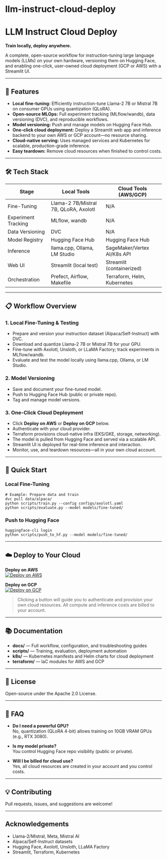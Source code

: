 # llm-instruct-cloud-deploy

# LLM Instruct Cloud Deploy

**Train locally, deploy anywhere.**

A complete, open-source workflow for instruction-tuning large language models (LLMs) on your own hardware, versioning them on Hugging Face, and enabling one-click, user-owned cloud deployment (GCP or AWS) with a Streamlit UI.

---

## 🚀 Features

- **Local fine-tuning:** Efficiently instruction-tune Llama-2 7B or Mistral 7B on consumer GPUs using quantization (QLoRA).
- **Open-source MLOps:** Full experiment tracking (MLflow/wandb), data versioning (DVC), and reproducible workflows.
- **Model versioning:** Push and manage models on Hugging Face Hub.
- **One-click cloud deployment:** Deploy a Streamlit web app and inference backend to your own AWS or GCP account—no resource sharing.
- **Cloud-native serving:** Uses managed services and Kubernetes for scalable, production-grade inference.
- **Easy teardown:** Remove cloud resources when finished to control costs.

---

## 🛠️ Tech Stack

| Stage              | Local Tools                           | Cloud Tools (AWS/GCP)        |
|--------------------|---------------------------------------|------------------------------|
| Fine-Tuning        | Llama-2 7B/Mistral 7B, QLoRA, Axolotl | N/A                          |
| Experiment Tracking| MLflow, wandb                         | N/A                          |
| Data Versioning    | DVC                                   | N/A                          |
| Model Registry     | Hugging Face Hub                      | Hugging Face Hub             |
| Inference          | llama.cpp, Ollama, LM Studio          | SageMaker/Vertex AI/K8s API  |
| Web UI             | Streamlit (local test)                | Streamlit (containerized)    |
| Orchestration      | Prefect, Airflow, Makefile            | Terraform, Helm, Kubernetes  |

---

## 📋 Workflow Overview

### 1. Local Fine-Tuning & Testing

- Prepare and version your instruction dataset (Alpaca/Self-Instruct) with DVC.
- Download and quantize Llama-2 7B or Mistral 7B for your GPU.
- Fine-tune with Axolotl, Unsloth, or LLaMA Factory; track experiments in MLflow/wandb.
- Evaluate and test the model locally using llama.cpp, Ollama, or LM Studio.

### 2. Model Versioning

- Save and document your fine-tuned model.
- Push to Hugging Face Hub (public or private repo).
- Tag and manage model versions.

### 3. One-Click Cloud Deployment

- Click **Deploy on AWS** or **Deploy on GCP** below.
- Authenticate with your cloud provider.
- Terraform provisions cloud-native infra (EKS/GKE, storage, networking).
- The model is pulled from Hugging Face and served via a scalable API.
- Streamlit UI is deployed for real-time inference and interaction.
- Monitor, use, and teardown resources—all in your own cloud account.

---

## 🚦 Quick Start

### Local Fine-Tuning

```
# Example: Prepare data and train
dvc pull data/alpaca/
python scripts/train.py --config configs/axolotl.yaml
python scripts/evaluate.py --model models/fine-tuned/
```

### Push to Hugging Face

```
huggingface-cli login
python scripts/push_to_hf.py --model models/fine-tuned/
```

---

## ☁️ Deploy to Your Cloud

**Deploy on AWS**  
[![Deploy on AWS](https://img.shields.io/badge/Deploy-AWS-blue?logo=amazon-aws)](https://github.com/llm-instruct-cloud-deploy/actions/workflows/deploy-aws.yml)

**Deploy on GCP**  
[![Deploy on GCP](https://img.shields.io/badge/Deploy-GCP-orange?logo=google-cloud)](https://github.com/llm-instruct-cloud-deploy/actions/workflows/deploy-gcp.yml)

> Clicking a button will guide you to authenticate and provision your own cloud resources. All compute and inference costs are billed to your account.

---

## 📚 Documentation

- **docs/** — Full workflow, configuration, and troubleshooting guides
- **scripts/** — Training, evaluation, deployment automation
- **k8s/** — Kubernetes manifests and Helm charts for cloud deployment
- **terraform/** — IaC modules for AWS and GCP

---

## 🤝 License

Open-source under the Apache 2.0 License.

---

## 🙋 FAQ

- **Do I need a powerful GPU?**  
  No, quantization (QLoRA 4-bit) allows training on 10GB VRAM GPUs (e.g., RTX 3080).

- **Is my model private?**  
  You control Hugging Face repo visibility (public or private).

- **Will I be billed for cloud use?**  
  Yes, all cloud resources are created in your account and you control costs.

---

## 💡 Contributing

Pull requests, issues, and suggestions are welcome!

---

## Acknowledgements

- Llama-2/Mistral, Meta, Mistral AI
- Alpaca/Self-Instruct datasets
- Hugging Face, Axolotl, Unsloth, LLaMA Factory
- Streamlit, Terraform, Kubernetes

